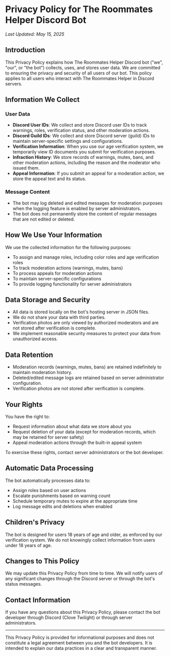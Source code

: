 # Privacy Policy for The Roommates Helper Discord Bot

*Last Updated: May 15, 2025*

## Introduction

This Privacy Policy explains how The Roommates Helper Discord bot ("we", "our", or "the bot") collects, uses, and stores user data. We are committed to ensuring the privacy and security of all users of our bot. This policy applies to all users who interact with The Roommates Helper in Discord servers.

## Information We Collect

### User Data
- **Discord User IDs**: We collect and store Discord user IDs to track warnings, roles, verification status, and other moderation actions.
- **Discord Guild IDs**: We collect and store Discord server (guild) IDs to maintain server-specific settings and configurations.
- **Verification Information**: When you use our age verification system, we temporarily view ID documents you submit for verification purposes.
- **Infraction History**: We store records of warnings, mutes, bans, and other moderation actions, including the reason and the moderator who issued them.
- **Appeal Information**: If you submit an appeal for a moderation action, we store the appeal text and its status.

### Message Content
- The bot may log deleted and edited messages for moderation purposes when the logging feature is enabled by server administrators.
- The bot does not permanently store the content of regular messages that are not edited or deleted.

## How We Use Your Information

We use the collected information for the following purposes:
- To assign and manage roles, including color roles and age verification roles
- To track moderation actions (warnings, mutes, bans)
- To process appeals for moderation actions
- To maintain server-specific configurations
- To provide logging functionality for server administrators

## Data Storage and Security

- All data is stored locally on the bot's hosting server in JSON files.
- We do not share your data with third parties.
- Verification photos are only viewed by authorized moderators and are not stored after verification is complete.
- We implement reasonable security measures to protect your data from unauthorized access.

## Data Retention

- Moderation records (warnings, mutes, bans) are retained indefinitely to maintain moderation history.
- Deleted/edited message logs are retained based on server administrator configuration.
- Verification photos are not stored after verification is complete.

## Your Rights

You have the right to:
- Request information about what data we store about you
- Request deletion of your data (except for moderation records, which may be retained for server safety)
- Appeal moderation actions through the built-in appeal system

To exercise these rights, contact server administrators or the bot developer.

## Automatic Data Processing

The bot automatically processes data to:
- Assign roles based on user actions
- Escalate punishments based on warning count
- Schedule temporary mutes to expire at the appropriate time
- Log message edits and deletions when enabled

## Children's Privacy

The bot is designed for users 18 years of age and older, as enforced by our verification system. We do not knowingly collect information from users under 18 years of age.

## Changes to This Policy

We may update this Privacy Policy from time to time. We will notify users of any significant changes through the Discord server or through the bot's status messages.

## Contact Information

If you have any questions about this Privacy Policy, please contact the bot developer through Discord (Clove Twilight) or through server administrators.

---

This Privacy Policy is provided for informational purposes and does not constitute a legal agreement between you and the bot developers. It is intended to explain our data practices in a clear and transparent manner.